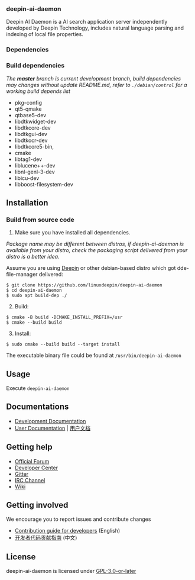 ### deepin-ai-daemon

Deepin AI Daemon is a AI search application server independently developed by Deepin Technology, includes natural language parsing and indexing of local file properties.

### Dependencies

### Build dependencies

_The **master** branch is current development branch, build dependencies may changes without update README.md, refer to `./debian/control` for a working build depends list_

- pkg-config
-  qt5-qmake
-  qtbase5-dev
-  libdtkwidget-dev
-  libdtkcore-dev
-  libdtkgui-dev
-  libdtkocr-dev
-  libdtkcore5-bin,
-  cmake
-  libtag1-dev
-  liblucene++-dev
-  libnl-genl-3-dev
-  libicu-dev
-  libboost-filesystem-dev

## Installation

### Build from source code

1. Make sure you have installed all dependencies.

_Package name may be different between distros, if deepin-ai-daemon is available from your distro, check the packaging script delivered from your distro is a better idea._

Assume you are using [Deepin](https://distrowatch.com/table.php?distribution=deepin) or other debian-based distro which got dde-file-manager delivered:

``` shell
$ git clone https://github.com/linuxdeepin/deepin-ai-daemon
$ cd deepin-ai-daemon
$ sudo apt build-dep ./
```

2. Build:
```shell
$ cmake -B build -DCMAKE_INSTALL_PREFIX=/usr
$ cmake --build build
```

3. Install:
```shell
$ sudo cmake --build build --target install
```

The executable binary file could be found at `/usr/bin/deepin-ai-daemon`

## Usage

Execute `deepin-ai-daemon`

## Documentations

 - [Development Documentation](https://linuxdeepin.github.io/dde-file-manager/)
 - [User Documentation](https://wiki.deepin.org/wiki/Deepin_File_Manager) | [用户文档](https://wiki.deepin.org/index.php?title=%E6%B7%B1%E5%BA%A6%E6%96%87%E4%BB%B6%E7%AE%A1%E7%90%86%E5%99%A8)

## Getting help

 - [Official Forum](https://bbs.deepin.org/)
 - [Developer Center](https://github.com/linuxdeepin/developer-center)
 - [Gitter](https://gitter.im/orgs/linuxdeepin/rooms)
 - [IRC Channel](https://webchat.freenode.net/?channels=deepin)
 - [Wiki](https://wiki.deepin.org/)

## Getting involved

We encourage you to report issues and contribute changes

 - [Contribution guide for developers](https://github.com/linuxdeepin/developer-center/wiki/Contribution-Guidelines-for-Developers-en) (English)
 - [开发者代码贡献指南](https://github.com/linuxdeepin/developer-center/wiki/Contribution-Guidelines-for-Developers) (中文)

## License

deepin-ai-daemon is licensed under [GPL-3.0-or-later](LICENSE)
